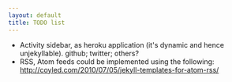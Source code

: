 ```yaml
---
layout: default
title: TODO list
---
```

* Activity sidebar, as heroku application (it's dynamic and hence unjekyllable). github; twitter; others?
* RSS, Atom feeds could be implemented using the following: http://coyled.com/2010/07/05/jekyll-templates-for-atom-rss/
